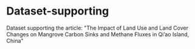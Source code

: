 # Dataset-supporting
Dataset supporting the article: "The Impact of Land Use and Land Cover Changes on Mangrove Carbon Sinks and Methane Fluxes in Qi’ao Island, China"
